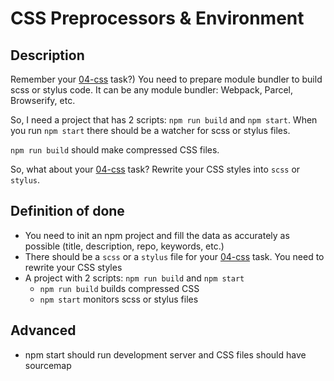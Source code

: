 # CSS Preprocessors & Environment

## Description

Remember your [04-css](https://github.com/qaprosoft/react-laba-arg-1/blob/main/lectures/04-css/task.md) task?) You need to prepare module bundler to build scss or stylus code. It can be any module bundler: Webpack, Parcel, Browserify, etc.

So, I need a project that has 2 scripts: `npm run build` and `npm start`. When you run `npm start` there should be a watcher for scss or stylus files.

`npm run build` should make compressed CSS files.

So, what about your [04-css](https://github.com/qaprosoft/react-laba-arg-1/blob/main/lectures/04-css/task.md) task? Rewrite your CSS styles into `scss` or `stylus`.

## Definition of done

* You need to init an npm project and fill the data as accurately as possible (title, description, repo, keywords, etc.)
* There should be a `scss` or a `stylus` file for your [04-css](https://github.com/qaprosoft/react-laba-arg-1/blob/main/lectures/04-css/task.md) task. You need to rewrite your CSS styles
* A project with 2 scripts: `npm run build` and `npm start`
  * `npm run build` builds compressed CSS
  * `npm start` monitors scss or stylus files

## Advanced

* npm start should run development server and CSS files should have sourcemap
